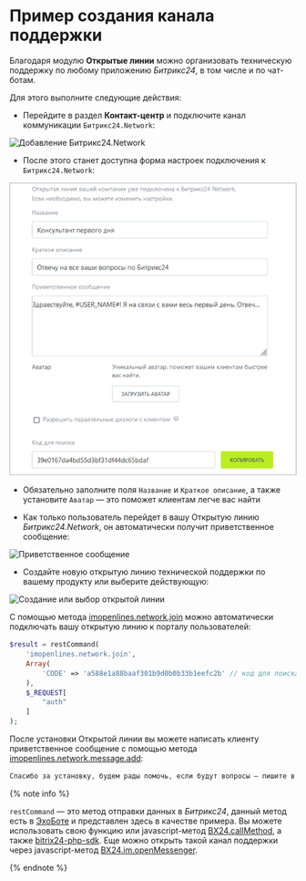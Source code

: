 # Пример создания канала поддержки

Благодаря модулю **Открытые линии** можно организовать техническую поддержку по любому приложению *Битрикс24*, в том числе и по чат-ботам.

Для этого выполните следующие действия:

- Перейдите в раздел **Контакт-центр** и подключите канал коммуникации `Битрикс24.Network`:

![Добавление Битрикс24.Network](./_images/add_network01.png)

- После этого станет доступна форма настроек подключения к `Битрикс24.Network`:

![Настройки Битрикс24.Network](./_images/add_network02.png)

  - Обязательно заполните поля `Название` и `Краткое описание`, а также установите `Аватар` — это поможет клиентам легче вас найти

  - Как только пользователь перейдет в вашу Открытую линию *Битрикс24.Network*, он автоматически получит приветственное сообщение:
         
  ![Приветственное сообщение](./_images/openlines4.png)

- Создайте новую открытую линию технической поддержки по вашему продукту или выберите действующую:

![Создание или выбор открытой линии](./_images/add_network000.png)

С помощью метода [imopenlines.network.join](../../api-reference/imopenlines/openlines/imopenlines-network-join.md) можно автоматически подключать вашу открытую линию к порталу пользователей:

```php
$result = restCommand(
    'imopenlines.network.join',
    Array(
        'CODE' => 'a588e1a88baaf301b9d0b0b33b1eefc2b' // код для поиска со страницы коннекторов
    ),
    $_REQUEST[
        "auth"
    ]
);
```

После установки Открытой линии вы можете написать клиенту приветственное сообщение с помощью метода [imopenlines.network.message.add](../../api-reference/imopenlines/openlines/imopenlines-network-message-add.md):

```php
Спасибо за установку, будем рады помочь, если будут вопросы — пишите в этот чат. Хорошего дня! :)
```

{% note info %}

`restCommand` — это метод отправки данных в *Битрикс24*, данный метод есть в [ЭхоБоте](https://github.com/bitrix24com/bots) и представлен здесь в качестве примера. Вы можете использовать свою функцию или javascript-метод [BX24.callMethod](../../first-steps/how-to-use-examples.md), а также [bitrix24-php-sdk](https://github.com/mesilov/bitrix24-php-sdk). Еще можно открыть такой канал поддержки через javascript-метод [BX24.im.openMessenger](../../api-reference/bx24-js-sdk/additional-functions/bx24-im-open-messenger.md).

{% endnote %}
